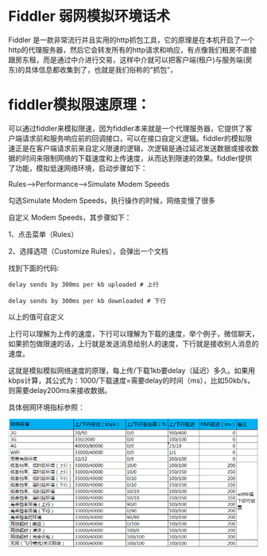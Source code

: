 # Fiddler 弱网模拟环境话术

Fiddler 是一款非常流行并且实用的http抓包工具，它的原理是在本机开启了一个http的代理服务器，然后它会转发所有的http请求和响应，有点像我们租房不直接跟房东租，而是通过中介进行交易，这样中介就可以把客户端(租户)与服务端(房东)的具体信息都收集到了，也就是我们俗称的“抓包”，

# fiddler模拟限速原理：

可以通过fiddler来模拟限速，因为fiddler本来就是一个代理服务器，它提供了客户端请求前和服务响应前的回调接口，可以在接口自定义逻辑。fiddler的模拟限速正是在客户端请求前来自定义限速的逻辑，次逻辑是通过延迟发送数据或接收数据的时间来限制网络的下载速度和上传速度，从而达到限速的效果。fiddler提供了功能，模拟低速网络环境，启动步骤如下：

Rules-->Performance-->Simulate  Modem  Speeds

勾选Simulate  Modem  Speeds，执行操作的时候，网络变慢了很多

自定义 Modem Speeds，其步骤如下：

1、点击菜单（Rules）

2、选择选项（Customize Rules），会弹出一个文档

找到下面的代码:

```
delay sends by 300ms per kb uploaded # 上行

delay sends by 300ms per kb downloaded # 下行
```

以上的值可自定义

上行可以理解为上传的速度，下行可以理解为下载的速度，举个例子，微信聊天，如果抓包做限速的话，上行就是发送消息给别人的速度，下行就是接收别人消息的速度。

这就是模拟模拟网络速度的原理，每上传/下载1kb要delay（延迟）多久。如果用kbps计算，其公式为：1000/下载速度=需要delay的时间（ms），比如50kb/s，则需要delay200ms来接收数据。

具体弱网环境指标参照：

![](./img/netdelay.png)